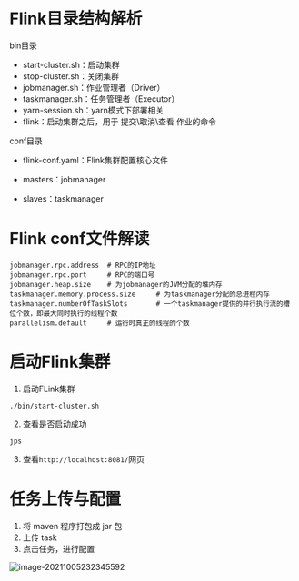 # Flink目录结构解析

bin目录

* start-cluster.sh：启动集群
* stop-cluster.sh：关闭集群
* jobmanager.sh：作业管理者（Driver）
* taskmanager.sh：任务管理者（Executor）
* yarn-session.sh：yarn模式下部署相关
* flink：启动集群之后，用于 提交\取消\查看 作业的命令

conf目录

* flink-conf.yaml：Flink集群配置核心文件

* masters：jobmanager
* slaves：taskmanager

# Flink conf文件解读

```apl
jobmanager.rpc.address 	# RPC的IP地址
jobmanager.rpc.port 	# RPC的端口号
jobmanager.heap.size	# 为jobmanager的JVM分配的堆内存
taskmanager.memory.process.size		# 为taskmanager分配的总进程内存
taskmanager.numberOfTaskSlots		# 一个taskmanager提供的并行执行流的槽位个数，即最大同时执行的线程个数
parallelism.default		# 运行时真正的线程的个数
```



# 启动Flink集群

1. 启动FLink集群

```she
./bin/start-cluster.sh
```

2. 查看是否启动成功

```shell
jps
```

3. 查看`http://localhost:8081/`网页

# 任务上传与配置

1. 将 maven 程序打包成 jar 包
2. 上传 task
3. 点击任务，进行配置

![image-20211005232345592](https://i.loli.net/2021/10/05/6VLhvQTgeEbUBlG.png)